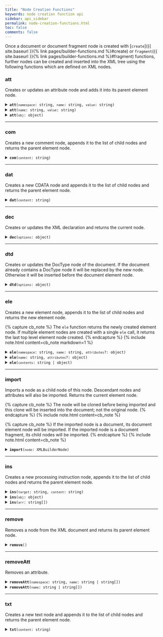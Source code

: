 ```yaml
---
title: "Node Creation Functions"
keywords: node creation function api
sidebar: api_sidebar
permalink: node-creation-functions.html
toc: false
comments: false
---
```


Once a document or document fragment node is created with [`create`]({{ site.baseurl }}{% link pages/builder-functions.md %}#create) or
`fragment`({{ site.baseurl }}{% link pages/builder-functions.md %}#fragment) functions, further nodes can be created and inserted into the XML
tree using the following functions which are defined on XML nodes.

###  att

Creates or updates an attribute node and adds it into its parent element node.

<details markdown="1">
<summary><code><strong>att</strong>(<code>namespace</code>: string, <code>name</code>: string, <code>value</code>: string)</code></summary>
<br/>

Creates or updates an element attribute with the given namespace URI, name and 
value and returns its parent element node. If an attribute with the same namespace
URI and name exists, its value will be updated, otherwise a new attribute
will be created.

* `namespace` - namespace URI
* `name` - attribute name
* `value` - attribute value

```js
const { create } = require('xmlbuilder2');

const root = create().ele('root').att('http://example.com/ns1', 'att', 'val');
console.log(root.end({ prettyPrint: true }));
```
```xml
<?xml version="1.0"?>
<root xmlns:ns1="http://example.com/ns1" ns1:att="val"/>
```

</details>

<details markdown="1">
<summary><code><strong>att</strong>(<code>name</code>: string, <code>value</code>: string)</code></summary>
<br/>

Creates or updates an element attribute with the given name and value returns 
its parent element node. If an attribute with the same name exists, its value
will be updated, otherwise a new attribute will be created.

* `name` - attribute name
* `value` - attribute value

```js
const { create } = require('xmlbuilder2');

const root = create().ele('root').att('att', 'val');
console.log(root.end({ prettyPrint: true }));
```
```xml
<?xml version="1.0"?>
<root att="val"/>
```

</details>

<details markdown="1">
<summary><code><strong>att</strong>(<code>obj</code>: object)</code></summary>
<br/>

Creates element attributes from each key/value pair of the given object and 
returns the parent element node.

* `obj` - a JS object containing element attributes and values

```js
const { create } = require('xmlbuilder2');

const root = create().ele('root').att({ 'att1': 'val1', 'att2': 'val2' });
console.log(root.end({ prettyPrint: true }));
```
```xml
<?xml version="1.0"?>
<root att1="val1" att2="val2"/>
```

</details>

___

###  com

Creates a new comment node, appends it to the list of child nodes and returns
the parent element node.

<details markdown="1">
<summary><code><strong>com</strong>(<code>content</code>: string)</code></summary>
<br/>

* `content` - node content

```js
const { create } = require('xmlbuilder2');

const root = create().ele('root').com('val');
console.log(root.end({ prettyPrint: true }));
```
```xml
<?xml version="1.0"?>
<root>
  <!--val-->
</root>
```

</details>

___

###  dat

Creates a new CDATA node and appends it to the list of child nodes and returns
the parent element node.

<details markdown="1">
<summary><code><strong>dat</strong>(<code>content</code>: string)</code></summary>
<br/>

* `content` - node content

```js
const { create } = require('xmlbuilder2');

const root = create().ele('root').dat('val');
console.log(root.end({ prettyPrint: true }));
```
```xml
<?xml version="1.0"?>
<root>
  <![CDATA[val]]>
</root>
```

</details>

___

###  dec

Creates or updates the XML declaration and returns the current node.

<details markdown="1">
<summary><code><strong>dec</strong>(<code>options</code>: object)</code></summary>
<br/>

* `options` - declaration options
  * `version` - a version number string. Defaults to `'1.0'` if omitted.
  * `encoding` - Encoding declaration, e.g. `'UTF-8'`. No encoding declaration will be produced if omitted.
  * `standalone` - standalone document declaration: `true` or `false`. No standalone document declaration will be produced if omitted.

```js
const { create } = require('xmlbuilder2');

const root = create().ele('root').dec({ 'encoding': 'UTF-8', standalone: true });
console.log(root.end({ prettyPrint: true }));
```
```xml
<?xml version="1.0" encoding="UTF-8" standalone="yes"?>
<root/>
```

</details>

___

###  dtd

Creates or updates the DocType node of the document. If the
document already contains a DocType node it will be replaced by the new
node. Otherwise it will be inserted before the document element node.

<details markdown="1">
<summary><code><strong>dtd</strong>(<code>options</code>: object)</code></summary>
<br/>

Creates a new DocType node and inserts it into the document.

* `options` - DocType options
  * `pubID` - public identifier of the DTD (optional)
  * `sysID` - system identifier of the DTD (optional)

```js
const { create } = require('xmlbuilder2');

const root = create().ele('HTML').dtd({ 
  pubID: '-//W3C//DTD HTML 4.01//EN',
  sysID: 'http://www.w3.org/TR/html4/strict.dtd'} );
console.log(root.end({ prettyPrint: true }));
```
```xml
<?xml version="1.0"?>
<!DOCTYPE HTML PUBLIC "-//W3C//DTD HTML 4.01//EN" "http://www.w3.org/TR/html4/strict.dtd">
<HTML/>
```

</details>

___

###  ele

Creates a new element node, appends it to the list of child nodes and returns the new element node.

{% capture cb_note %}
  The `ele` function returns the newly created element node. If multiple
  element nodes are created with a single `ele` call, it returns the last top
  level element node created.
{% endcapture %}
{% include note.html content=cb_note markdown=1 %}

<details markdown="1">
<summary><code><strong>ele</strong>(<code>namespace</code>: string, <code>name</code>: string, <code>attributes</code>?: object)</code></summary>
<br/>

Creates a new element node with the given namespace URI, tag name and 
attributes and returns it.

* `namespace` - namespace URI
* `name` - tag name
* `attributes` - a JS object containing key/value pairs of element attributes (optional)

```js
const { create } = require('xmlbuilder2');

const child = create().ele('root').ele('http://example.com/ns1', 'child', {
  'att': 'val'
});
console.log(child.end({ prettyPrint: true }));
```
```xml
<?xml version="1.0"?>
<root>
  <child xmlns="http://example.com/ns1" att="val"/>
</root>
```

</details>

<details markdown="1">
<summary><code><strong>ele</strong>(<code>name</code>: string, <code>attributes</code>?: object)</code></summary>
<br/>

Creates a new element node with the given tag name and attributes and returns 
it.

* `name` - tag name
* `attributes` - a JS object containing key/value pairs of element attributes (optional)

```js
const { create } = require('xmlbuilder2');

const child = create().ele('root').ele('child', { 'att': 'val' });
console.log(child.end({ prettyPrint: true }));
```
```xml
<?xml version="1.0"?>
<root>
  <child att="val"/>
</root>
```

</details>

<details markdown="1">
<summary><code><strong>ele</strong>(<code>contents</code>: string | object)</code></summary>
<br/>

Creates a new element node by converting the given JS object into XML nodes and
returns the last top level element node created. See the
[object conversion]({{ site.baseurl }}{% link pages/object-conversion.md %})
page for details.

* `contents` - a JS object representing nodes to insert or a string containing an XML document in either XML or JSON format

```js
const { create } = require('xmlbuilder2');

const baz = create().ele('root').ele({
  foo: {
     bar: 'foobar'
  },
  baz: ''
});
console.log(baz.end({ prettyPrint: true }));
```
```xml
<?xml version="1.0"?>
<root>
  <foo>
    <bar>foobar</bar>
  </foo>
  <baz/>
</root>
```

If the `contents` argument contains an XML or JSON string, `ele` parses
the string and creates new nodes under the current node.
```js
const doc = create().ele('root')
  .ele('<foo><bar>foobar</bar></foo>')
  .doc();
console.log(doc.end({ prettyPrint: true }));
```
```xml
<?xml version="1.0"?>
<root>
  <foo>
    <bar>foobar</bar>
  </foo>
</root>
```
</details>

___

###  import

Imports a node as a child node of this node. Descendant nodes and
attributes will also be imported. Returns the current element node.

{% capture cb_note %}
  The node will be cloned before being imported and this clone will be 
  inserted into the document; not the original node.
{% endcapture %}
{% include note.html content=cb_note %}

{% capture cb_note %}
  If the imported node is a document, its document element node will be
  imported. If the imported node is a document fragment, its child nodes will be
  imported. 
{% endcapture %}
{% include note.html content=cb_note %}

<details markdown="1">
<summary><code><strong>import</strong>(<code>node</code>: XMLBuilderNode)</code></summary>
<br/>

* `node` - the node to import

```js
const { create, fragment } = require('xmlbuilder2');

const root = create().ele('root');
const frag = fragment().ele('node1').up().ele('node2').up();
root.import(frag);
console.log(root.end({ prettyPrint: true }));
```
```xml
<?xml version="1.0"?>
<root>
  <node1/>
  <node2/>
</root>
```

</details>

___

###  ins

Creates a new processing instruction node, appends it to the list of child nodes
and returns the parent element node.

<details markdown="1">
<summary><code><strong>ins</strong>(<code>target</code>: string, <code>content</code>: string)</code></summary>
<br/>

Creates a new processing instruction node with the given target and content, appends it to the list of child nodes
and returns the parent element node.

* `target` - instruction target
* `content` - node content (optional)

```js
const { create } = require('xmlbuilder2');

const root = create().ele('root').ins('bar', 'version="13.0"');
console.log(root.end({ prettyPrint: true }));
```
```xml
<?xml version="1.0"?>
<root>
  <?bar version="13.0"?>
</root>
```

</details>

<details markdown="1">
<summary><code><strong>ins</strong>(<code>obj</code>: object)</code></summary>
<br/>

Creates new processing instructions from the key/value pairs of the given object, appends them to the list of child nodes
and returns the parent element node.

* `obj` - a JS object containing key/value pairs of processing instruction targets and values

```js
const { create } = require('xmlbuilder2');

const root = create().ele('root')
  .ins({ bar: 'version="13.0"', baz: 'public=true' });
console.log(root.end({ prettyPrint: true }));
```
```xml
<?xml version="1.0"?>
<root>
  <?bar version="13.0"?>
  <?baz public=true?>
</root>
```

</details>

<details markdown="1">
<summary><code><strong>ins</strong>(<code>arr</code>: string[])</code></summary>
<br/>

Creates new processing instructions from the given string array, appends them to the list of child nodes
and returns the parent element node.

* `arr` - a string array containing space concatenated processing instruction targets and values

```js
const { create } = require('xmlbuilder2');

const root = create().ele('root')
  .ins(['bar version="13.0"', 'bar public=true']);
console.log(root.end({ prettyPrint: true }));
```
```xml
<?xml version="1.0"?>
<root>
  <?bar version="13.0"?>
  <?bar public=true?>
</root>
```

</details>

___

###  remove

Removes a node from the XML document and returns its parent element node.

<details markdown="1">
<summary><code><strong>remove</strong>()</code></summary>
<br/>

```js
const { create } = require('xmlbuilder2');

const root = create().ele('root').ele('foo').remove();
console.log(root.end({ prettyPrint: true }));
```
```xml
<?xml version="1.0"?>
<root/>
```

</details>

___

###  removeAtt

Removes an attribute.

<details markdown="1">
<summary><code><strong>removeAtt</strong>(<code>namespace</code>: string, <code>name</code>: string | string[])</code></summary>
<br/>

Removes an attribute or a list of attributes optionally with the given namespace.
Returns the parent element node.

* `namespace` - namespace URI
* `name` - attribute name or an array of attribute names to remove

```js
const { create } = require('xmlbuilder2');

const root = create().ele('root')
  .att('http://example.com/ns1', 'att', 'val');
  .att({ 'att1': 'val1', 'att2': 'val2', 'att3': 'val3' })
  .removeAtt('http://example.com/ns1', 'att');
console.log(root.end({ prettyPrint: true }));
```
```xml
<?xml version="1.0"?>
<root att1="val1" att2="val2" att3="val3"/>
```

</details>

<details markdown="1">
<summary><code><strong>removeAtt</strong>(<code>name</code>: string | string[])</code></summary>
<br/>

Removes an attribute or a list of attributes and returns the parent element node.

* `name` - attribute name or an array of attribute names to remove

```js
const { create } = require('xmlbuilder2');

const root = create().ele('root')
  .att({ 'att1': 'val1', 'att2': 'val2', 'att3': 'val3' })
  .removeAtt(['att1', 'att3']);
console.log(root.end({ prettyPrint: true }));
```
```xml
<?xml version="1.0"?>
<root att2="val2"/>
```

</details>

___

###  txt

Creates a new text node and appends it to the list of child nodes and returns
the parent element node.

<details markdown="1">
<summary><code><strong>txt</strong>(<code>content</code>: string)</code></summary>
<br/>

* `content` - node content

```js
const { create } = require('xmlbuilder2');

const root = create().ele('root').txt('val');
console.log(root.end({ prettyPrint: true }));
```
```xml
<?xml version="1.0"?>
<root>val</root>
```

</details>
